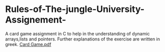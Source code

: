 # Rules-of-The-jungle-University-Assignement-
A card game assignment in C to help in the understanding of dynamic arrays,lists and pointers.
Further explanations of the exercise are written in greek.
[Card Game.pdf](https://github.com/user-attachments/files/19827140/Card.Game.pdf)
